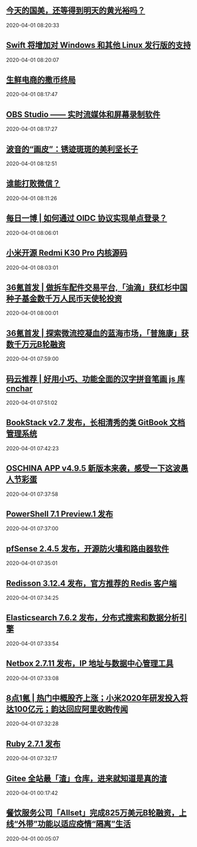 ## <a href="http://36kr.com/p/5307487.html?ktm_source=feed" target="_blank">今天的国美，还等得到明天的黄光裕吗？</a>
2020-04-01 08:20:33 
## <a href="https://www.oschina.net/news/114532/official-swift-programming-for-windows" target="_blank">Swift 将增加对 Windows 和其他 Linux 发行版的支持</a>
2020-04-01 08:20:07 
## <a href="http://36kr.com/p/5307548.html?ktm_source=feed" target="_blank">生鲜电商的撒币终局</a>
2020-04-01 08:17:47 
## <a href="https://www.oschina.net/p/obs-studio" target="_blank">OBS Studio —— 实时流媒体和屏幕录制软件</a>
2020-04-01 08:17:27 
## <a href="http://36kr.com/p/5307549.html?ktm_source=feed" target="_blank">波音的“画皮”：锈迹斑斑的美利坚长子</a>
2020-04-01 08:12:51 
## <a href="http://www.36kr.com/p/5307460.html?ktm_source=feed" target="_blank">谁能打败微信？</a>
2020-04-01 08:11:26 
## <a href="https://my.oschina.net/authing/blog/3212301" target="_blank">每日一博 | 如何通过 OIDC 协议实现单点登录？</a>
2020-04-01 08:06:01 
## <a href="https://www.oschina.net/news/114529/xiaomi-redmi-k30-pro-kernel-source-code" target="_blank">小米开源 Redmi K30 Pro 内核源码</a>
2020-04-01 08:03:01 
## <a href="http://36kr.com/p/5306197.html?ktm_source=feed" target="_blank">36氪首发 | 做拆车配件交易平台,「油滴」获红杉中国种子基金数千万人民币天使轮投资</a>
2020-04-01 08:00:01 
## <a href="http://36kr.com/p/5307187.html?ktm_source=feed" target="_blank">36氪首发 | 探索微流控凝血的蓝海市场，「普施康」获数千万元B轮融资</a>
2020-04-01 07:59:00 
## <a href="https://gitee.com/theajack/cnchar" target="_blank">码云推荐 | 好用小巧、功能全面的汉字拼音笔画 js 库 cnchar</a>
2020-04-01 07:51:02 
## <a href="https://www.oschina.net/news/114527/bookstack-2-7-released" target="_blank">BookStack v2.7 发布，长相清秀的类 GitBook 文档管理系统</a>
2020-04-01 07:42:23 
## <a href="https://www.oschina.net/news/114526/oschina-app-4-9-5-released" target="_blank">OSCHINA APP v4.9.5 新版本来袭，感受一下这波愚人节彩蛋</a>
2020-04-01 07:37:58 
## <a href="https://www.oschina.net/news/114525/powershell-7-1-preview-1-released" target="_blank">PowerShell 7.1 Preview.1 发布</a>
2020-04-01 07:37:00 
## <a href="https://www.oschina.net/news/114524/pfsense-2-4-5-released" target="_blank">pfSense 2.4.5 发布，开源防火墙和路由器软件</a>
2020-04-01 07:35:01 
## <a href="https://www.oschina.net/news/114523/redisson-3-12-4-released" target="_blank">Redisson 3.12.4 发布，官方推荐的 Redis 客户端</a>
2020-04-01 07:34:25 
## <a href="https://www.oschina.net/news/114522/elasticsearch-7-6-2-released" target="_blank">Elasticsearch 7.6.2 发布，分布式搜索和数据分析引擎</a>
2020-04-01 07:33:54 
## <a href="https://www.oschina.net/news/114521/netbox-2-7-11-released" target="_blank">Netbox 2.7.11 发布，IP 地址与数据中心管理工具</a>
2020-04-01 07:33:08 
## <a href="http://36kr.com/p/5307472.html?ktm_source=feed" target="_blank">8点1氪 | 热门中概股齐上涨；小米2020年研发投入将达100亿元；韵达回应阿里收购传闻</a>
2020-04-01 07:32:28 
## <a href="https://www.oschina.net/news/114520/ruby-2-7-1-released" target="_blank">Ruby 2.7.1 发布</a>
2020-04-01 07:32:17 
## <a href="https://gitee.com/gitee-frontend/page-animation" target="_blank">Gitee 全站最「渣」仓库，进来就知道是真的渣</a>
2020-04-01 00:17:42 
## <a href="http://36kr.com/p/5307502.html?ktm_source=feed" target="_blank">餐饮服务公司「Allset」完成825万美元B轮融资，上线“外带”功能以适应疫情“隔离”生活</a>
2020-04-01 00:05:07 
